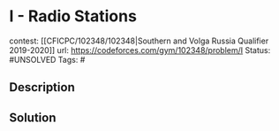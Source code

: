 # I - Radio Stations

contest: [[CFICPC/102348/102348|Southern and Volga Russia Qualifier 2019-2020]]
url: https://codeforces.com/gym/102348/problem/I
Status: #UNSOLVED
Tags: #

## Description

## Solution

